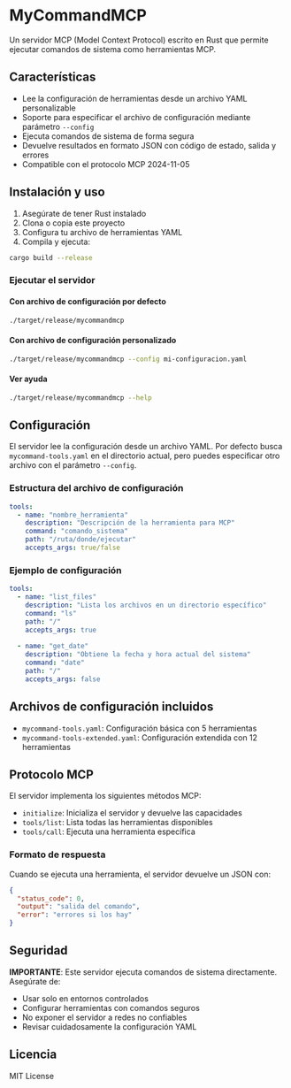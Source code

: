 # MyCommandMCP

Un servidor MCP (Model Context Protocol) escrito en Rust que permite ejecutar comandos de sistema como herramientas MCP.

## Características

- Lee la configuración de herramientas desde un archivo YAML personalizable
- Soporte para especificar el archivo de configuración mediante parámetro `--config`
- Ejecuta comandos de sistema de forma segura
- Devuelve resultados en formato JSON con código de estado, salida y errores
- Compatible con el protocolo MCP 2024-11-05

## Instalación y uso

1. Asegúrate de tener Rust instalado
2. Clona o copia este proyecto
3. Configura tu archivo de herramientas YAML
4. Compila y ejecuta:

```bash
cargo build --release
```

### Ejecutar el servidor

#### Con archivo de configuración por defecto
```bash
./target/release/mycommandmcp
```

#### Con archivo de configuración personalizado
```bash
./target/release/mycommandmcp --config mi-configuracion.yaml
```

#### Ver ayuda
```bash
./target/release/mycommandmcp --help
```

## Configuración

El servidor lee la configuración desde un archivo YAML. Por defecto busca `mycommand-tools.yaml` en el directorio actual, pero puedes especificar otro archivo con el parámetro `--config`.

### Estructura del archivo de configuración

```yaml
tools:
  - name: "nombre_herramienta"
    description: "Descripción de la herramienta para MCP"
    command: "comando_sistema"
    path: "/ruta/donde/ejecutar"
    accepts_args: true/false
```

### Ejemplo de configuración

```yaml
tools:
  - name: "list_files"
    description: "Lista los archivos en un directorio específico"
    command: "ls"
    path: "/"
    accepts_args: true
    
  - name: "get_date"
    description: "Obtiene la fecha y hora actual del sistema"
    command: "date"
    path: "/"
    accepts_args: false
```

## Archivos de configuración incluidos

- `mycommand-tools.yaml`: Configuración básica con 5 herramientas
- `mycommand-tools-extended.yaml`: Configuración extendida con 12 herramientas

## Protocolo MCP

El servidor implementa los siguientes métodos MCP:

- `initialize`: Inicializa el servidor y devuelve las capacidades
- `tools/list`: Lista todas las herramientas disponibles
- `tools/call`: Ejecuta una herramienta específica

### Formato de respuesta

Cuando se ejecuta una herramienta, el servidor devuelve un JSON con:

```json
{
  "status_code": 0,
  "output": "salida del comando",
  "error": "errores si los hay"
}
```

## Seguridad

**IMPORTANTE**: Este servidor ejecuta comandos de sistema directamente. Asegúrate de:

- Usar solo en entornos controlados
- Configurar herramientas con comandos seguros
- No exponer el servidor a redes no confiables
- Revisar cuidadosamente la configuración YAML

## Licencia

MIT License
